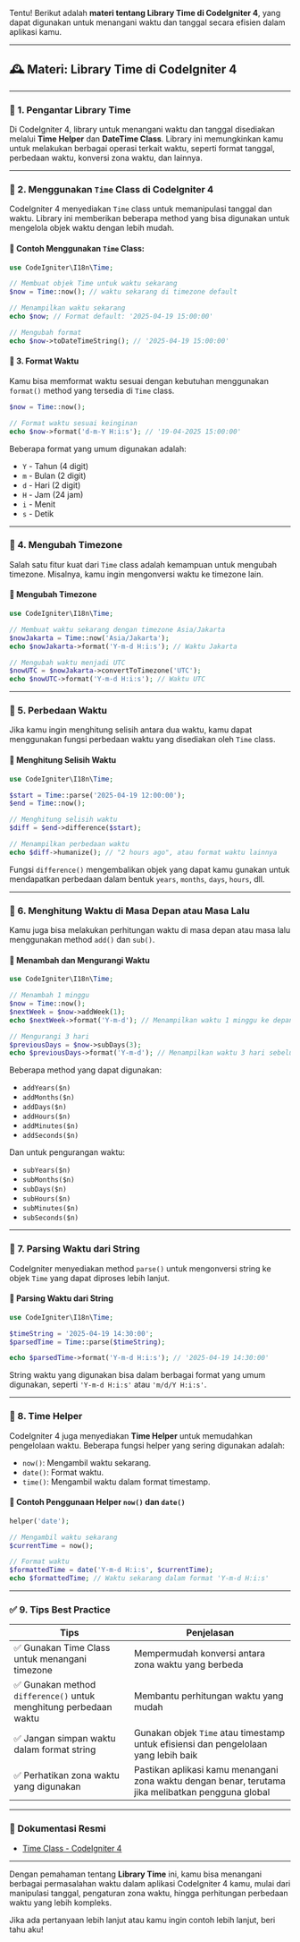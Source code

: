 Tentu! Berikut adalah **materi tentang Library Time di CodeIgniter 4**, yang dapat digunakan untuk menangani waktu dan tanggal secara efisien dalam aplikasi kamu.

---

## 🕰️ Materi: Library Time di CodeIgniter 4

---

### 🔰 1. Pengantar Library Time

Di CodeIgniter 4, library untuk menangani waktu dan tanggal disediakan melalui **Time Helper** dan **DateTime Class**. Library ini memungkinkan kamu untuk melakukan berbagai operasi terkait waktu, seperti format tanggal, perbedaan waktu, konversi zona waktu, dan lainnya.

---

### 🔧 2. Menggunakan `Time` Class di CodeIgniter 4

CodeIgniter 4 menyediakan `Time` class untuk memanipulasi tanggal dan waktu. Library ini memberikan beberapa method yang bisa digunakan untuk mengelola objek waktu dengan lebih mudah.

#### 📁 Contoh Menggunakan `Time` Class:

```php
use CodeIgniter\I18n\Time;

// Membuat objek Time untuk waktu sekarang
$now = Time::now(); // waktu sekarang di timezone default

// Menampilkan waktu sekarang
echo $now; // Format default: '2025-04-19 15:00:00'

// Mengubah format
echo $now->toDateTimeString(); // '2025-04-19 15:00:00'
```

#### 📅 3. Format Waktu

Kamu bisa memformat waktu sesuai dengan kebutuhan menggunakan `format()` method yang tersedia di `Time` class.

```php
$now = Time::now();

// Format waktu sesuai keinginan
echo $now->format('d-m-Y H:i:s'); // '19-04-2025 15:00:00'
```

Beberapa format yang umum digunakan adalah:
- `Y` - Tahun (4 digit)
- `m` - Bulan (2 digit)
- `d` - Hari (2 digit)
- `H` - Jam (24 jam)
- `i` - Menit
- `s` - Detik

---

### 🔧 4. Mengubah Timezone

Salah satu fitur kuat dari `Time` class adalah kemampuan untuk mengubah timezone. Misalnya, kamu ingin mengonversi waktu ke timezone lain.

#### 📅 Mengubah Timezone

```php
use CodeIgniter\I18n\Time;

// Membuat waktu sekarang dengan timezone Asia/Jakarta
$nowJakarta = Time::now('Asia/Jakarta');
echo $nowJakarta->format('Y-m-d H:i:s'); // Waktu Jakarta

// Mengubah waktu menjadi UTC
$nowUTC = $nowJakarta->convertToTimezone('UTC');
echo $nowUTC->format('Y-m-d H:i:s'); // Waktu UTC
```

---

### 🔧 5. Perbedaan Waktu

Jika kamu ingin menghitung selisih antara dua waktu, kamu dapat menggunakan fungsi perbedaan waktu yang disediakan oleh `Time` class.

#### 📅 Menghitung Selisih Waktu

```php
use CodeIgniter\I18n\Time;

$start = Time::parse('2025-04-19 12:00:00');
$end = Time::now();

// Menghitung selisih waktu
$diff = $end->difference($start);

// Menampilkan perbedaan waktu
echo $diff->humanize(); // "2 hours ago", atau format waktu lainnya
```

Fungsi `difference()` mengembalikan objek yang dapat kamu gunakan untuk mendapatkan perbedaan dalam bentuk `years`, `months`, `days`, `hours`, dll.

---

### 🔧 6. Menghitung Waktu di Masa Depan atau Masa Lalu

Kamu juga bisa melakukan perhitungan waktu di masa depan atau masa lalu menggunakan method `add()` dan `sub()`.

#### 📅 Menambah dan Mengurangi Waktu

```php
use CodeIgniter\I18n\Time;

// Menambah 1 minggu
$now = Time::now();
$nextWeek = $now->addWeek(1);
echo $nextWeek->format('Y-m-d'); // Menampilkan waktu 1 minggu ke depan

// Mengurangi 3 hari
$previousDays = $now->subDays(3);
echo $previousDays->format('Y-m-d'); // Menampilkan waktu 3 hari sebelumnya
```

Beberapa method yang dapat digunakan:
- `addYears($n)`
- `addMonths($n)`
- `addDays($n)`
- `addHours($n)`
- `addMinutes($n)`
- `addSeconds($n)`

Dan untuk pengurangan waktu:
- `subYears($n)`
- `subMonths($n)`
- `subDays($n)`
- `subHours($n)`
- `subMinutes($n)`
- `subSeconds($n)`

---

### 🔧 7. Parsing Waktu dari String

CodeIgniter menyediakan method `parse()` untuk mengonversi string ke objek `Time` yang dapat diproses lebih lanjut.

#### 📅 Parsing Waktu dari String

```php
use CodeIgniter\I18n\Time;

$timeString = '2025-04-19 14:30:00';
$parsedTime = Time::parse($timeString);

echo $parsedTime->format('Y-m-d H:i:s'); // '2025-04-19 14:30:00'
```

String waktu yang digunakan bisa dalam berbagai format yang umum digunakan, seperti `'Y-m-d H:i:s'` atau `'m/d/Y H:i:s'`.

---

### 🔧 8. Time Helper

CodeIgniter 4 juga menyediakan **Time Helper** untuk memudahkan pengelolaan waktu. Beberapa fungsi helper yang sering digunakan adalah:

- `now()`: Mengambil waktu sekarang.
- `date()`: Format waktu.
- `time()`: Mengambil waktu dalam format timestamp.

#### 📅 Contoh Penggunaan Helper `now()` dan `date()`

```php
helper('date');

// Mengambil waktu sekarang
$currentTime = now();

// Format waktu
$formattedTime = date('Y-m-d H:i:s', $currentTime);
echo $formattedTime; // Waktu sekarang dalam format 'Y-m-d H:i:s'
```

---

### ✅ 9. Tips Best Practice

| Tips | Penjelasan |
|------|------------|
| ✅ Gunakan Time Class untuk menangani timezone | Mempermudah konversi antara zona waktu yang berbeda |
| ✅ Gunakan method `difference()` untuk menghitung perbedaan waktu | Membantu perhitungan waktu yang mudah |
| ✅ Jangan simpan waktu dalam format string | Gunakan objek `Time` atau timestamp untuk efisiensi dan pengelolaan yang lebih baik |
| ✅ Perhatikan zona waktu yang digunakan | Pastikan aplikasi kamu menangani zona waktu dengan benar, terutama jika melibatkan pengguna global |

---

### 📘 Dokumentasi Resmi

- [Time Class - CodeIgniter 4](https://codeigniter.com/user_guide/libraries/intl.html)

---

Dengan pemahaman tentang **Library Time** ini, kamu bisa menangani berbagai permasalahan waktu dalam aplikasi CodeIgniter 4 kamu, mulai dari manipulasi tanggal, pengaturan zona waktu, hingga perhitungan perbedaan waktu yang lebih kompleks.

Jika ada pertanyaan lebih lanjut atau kamu ingin contoh lebih lanjut, beri tahu aku!